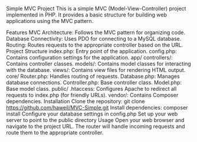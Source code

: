 Simple MVC Project
This is a simple MVC (Model-View-Controller) project implemented in PHP. It provides a basic structure for building web applications using the MVC pattern.

Features
MVC Architecture: Follows the MVC pattern for organizing code.
Database Connectivity: Uses PDO for connecting to a MySQL database.
Routing: Routes requests to the appropriate controller based on the URL.
Project Structure
index.php: Entry point of the application.
config.php: Contains configuration settings for the application.
app/
controllers/: Contains controller classes.
models/: Contains model classes for interacting with the database.
views/: Contains view files for rendering HTML output.
core/
Router.php: Handles routing of requests.
Database.php: Manages database connections.
Controller.php: Base controller class.
Model.php: Base model class.
public/
.htaccess: Configures Apache to redirect all requests to index.php (for friendly URLs).
vendor/: Contains Composer dependencies.
Installation
Clone the repository: git clone https://github.com/haweil/MVC-Simple.git
Install dependencies: composer install
Configure your database settings in config.php
Set up your web server to point to the public directory
Usage
Open your web browser and navigate to the project URL.
The router will handle incoming requests and route them to the appropriate controller.
